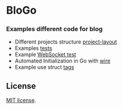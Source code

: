 # BloGo

### Examples different code for blog

* Different projects structure [project-layout](/project-layout/)
* Examples [tests](/tests/)
* Example [WebSocket test](/test-websocket/)
* Automated Initialization in Go with [wire](/example-wire/)
* Example use struct [tags](/struct-tags/)


## License
[MIT license](LICENSE.md).